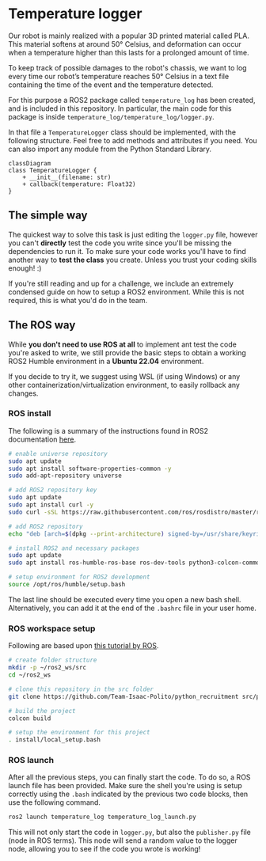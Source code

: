 # Temperature logger

Our robot is mainly realized with a popular 3D printed material called PLA. This material softens at around 50° Celsius, and deformation can occur when a temperature higher than this lasts for a prolonged amount of time. 

To keep track of possible damages to the robot's chassis, we want to log every time our robot’s temperature reaches 50° Celsius in a text file containing the time of the event and the temperature detected. 

For this purpose a ROS2 package called `temperature_log` has been created, and is included in this repository. In particular, the main code for this package is inside `temperature_log/temperature_log/logger.py`. 

In that file a `TemperatureLogger` class should be implemented, with the following structure. Feel free to add methods and attributes if you need. You can also import any module from the Python Standard Library.

```mermaid
classDiagram
class TemperatureLogger {
    + __init__(filename: str)
	+ callback(temperature: Float32)
}
```

## The simple way

The quickest way to solve this task is just editing the `logger.py` file, however you can't **directly** test the code you write since you'll be missing the dependencies to run it. To make sure your code works you'll have to find another way to **test the class** you create. Unless you trust your coding skills enough! :)

If you're still reading and up for a challenge, we include an extremely condensed guide on how to setup a ROS2 environment. While this is not required, this is what you'd do in the team. 



## The ROS way 

While **you don't need to use ROS at all** to implement ant test the code you're asked to write, we still provide the basic steps to obtain a working ROS2 Humble environment in a **Ubuntu 22.04** environment. 

If you decide to try it, we suggest using WSL (if using Windows) or any other containerization/virtualization environment, to easily rollback any changes. 

### ROS install

The following is a summary of the instructions found in ROS2 documentation [here](https://docs.ros.org/en/humble/Installation/Ubuntu-Install-Debians.html).

```bash
# enable universe repository
sudo apt update
sudo apt install software-properties-common -y
sudo add-apt-repository universe

# add ROS2 repository key
sudo apt update
sudo apt install curl -y
sudo curl -sSL https://raw.githubusercontent.com/ros/rosdistro/master/ros.key -o /usr/share/keyrings/ros-archive-keyring.gpg

# add ROS2 repository
echo "deb [arch=$(dpkg --print-architecture) signed-by=/usr/share/keyrings/ros-archive-keyring.gpg] http://packages.ros.org/ros2/ubuntu $(. /etc/os-release && echo $UBUNTU_CODENAME) main" | sudo tee /etc/apt/sources.list.d/ros2.list > /dev/null

# install ROS2 and necessary packages
sudo apt update
sudo apt install ros-humble-ros-base ros-dev-tools python3-colcon-common-extensions -y

# setup environment for ROS2 development
source /opt/ros/humble/setup.bash
```

The last line should be executed every time you open a new bash shell. Alternatively, you can add it at the end of the `.bashrc` file in your user home.

### ROS workspace setup

Following are based upon [this tutorial by ROS](https://docs.ros.org/en/humble/Tutorials/Beginner-Client-Libraries/Colcon-Tutorial.html).

```bash
# create folder structure
mkdir -p ~/ros2_ws/src
cd ~/ros2_ws

# clone this repository in the src folder
git clone https://github.com/Team-Isaac-Polito/python_recruitment src/python_recruitment

# build the project
colcon build

# setup the environment for this project
. install/local_setup.bash
```

### ROS launch

After all the previous steps, you can finally start the code. To do so, a ROS launch file has been provided. Make sure the shell you're using is setup correctly using the `.bash` indicated by the previous two code blocks, then use the following command.

```bash
ros2 launch temperature_log temperature_log_launch.py
```

This will not only start the code in `logger.py`, but also the `publisher.py` file (node in ROS terms). This node will send a random value to the logger node, allowing you to see if the code you wrote is working!

